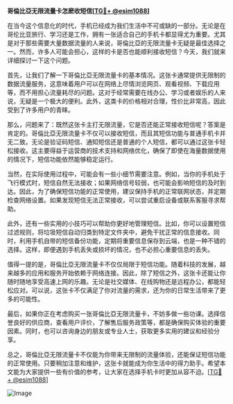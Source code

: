 **哥倫比亞无限流量卡怎麽收短信[[TG💪+ @esim1088](https://t.me/s/esim1088)]**

在当今这个信息化的时代，手机已经成为我们生活中不可或缺的一部分。无论是在哥伦比亚旅行、学习还是工作，拥有一张适合自己的手机卡都显得尤为重要。尤其是对于那些需要大量数据流量的人来说，哥倫比亞的无限流量卡无疑是最佳选择之一。然而，许多人可能会担心，这样的卡是否也能顺利接收短信？今天，我们就来详细探讨一下这个问题。

首先，让我们了解一下哥倫比亞无限流量卡的基本情况。这张卡通常提供无限制的数据流量服务，这意味着用户可以在网络上尽情浏览网页、观看视频、下载应用等，而不用担心流量耗尽的问题。这对于经常需要在线办公、学习或者娱乐的人来说，无疑是一个极大的便利。此外，这类卡的价格相对合理，性价比非常高，因此受到了许多用户的青睐。

那么，问题来了：既然这张卡主打无限流量，它是否还能正常接收短信呢？答案是肯定的。哥倫比亞无限流量卡不仅可以接收短信，而且其短信功能与普通手机卡并无二致。无论是验证码短信、通知短信还是普通的个人短信，都可以通过这张卡轻松接收。这主要得益于运营商的技术支持和网络优化，确保了即使在海量数据使用的情况下，短信功能依然能够稳定运行。

当然，在实际使用过程中，可能会有一些小细节需要注意。例如，当你的手机处于飞行模式时，短信自然无法接收；如果网络信号较弱，也可能会影响短信的及时到达。因此，为了确保短信功能的正常使用，建议保持手机的正常联网状态，并定期检查网络设置。如果发现短信无法正常接收，可以尝试重启设备或联系客服寻求帮助。

此外，还有一些实用的小技巧可以帮助你更好地管理短信。比如，你可以设置短信过滤规则，将垃圾短信自动归类到特定文件夹中，避免干扰正常的信息接收。同时，利用手机自带的短信备份功能，定期将重要信息保存到云端，也是一种不错的选择。这样，即便遇到手机丢失或损坏的情况，也不必担心重要信息的丢失。

值得一提的是，哥倫比亞无限流量卡不仅仅局限于短信功能。随着科技的发展，越来越多的应用和服务开始依赖于网络连接。因此，除了短信之外，这张卡还能让你随时随地享受高速上网的乐趣。无论是社交媒体、在线购物还是远程办公，都能轻松应对。可以说，这张卡不仅满足了你对流量的需求，还为你的日常生活带来了更多的可能性。

最后，如果你正在考虑购买一张哥倫比亞无限流量卡，不妨多做一些功课。选择信誉良好的供应商，查看用户评价，了解售后服务政策等，都是确保购买体验的重要因素。同时，也可以咨询身边的朋友或专业人士，获取更多实用的建议和经验分享。

总之，哥倫比亞无限流量卡不仅能为你带来无限制的流量体验，还能保证短信功能的正常使用。只要稍加注意和维护，这张卡就能成为你生活中的得力助手。希望本文能为大家提供一些有价值的参考，让大家在选择手机卡时更加从容不迫。[[TG💪+ @esim1088](https://t.me/s/esim1088)] 

![Image](https://i.postimg.cc/4NQfJmqS/Snipaste-2025-05-13-00-14-12.png)